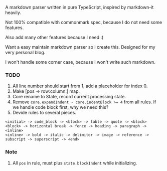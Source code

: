 A markdown parser written in pure TypeScript, inspired by markdown-it heavily.

Not 100% compatible with commonmark spec, because I do not need some features.

Also add many other features because I need :)

Want a easy maintain markdown parser so I create this. Designed for my very personal blog.

I won't handle some corner case, because I won't write such markdown.

### TODO

1. All line number should start from 1, add a placeholder for index 0.
2. Make [pos => row:column:] map.
3. Core rename to State, record current processing state.
4. Remove `core.expandIndent - core.indentBlock >= 4` from all rules. If we handle code block first, why we need this?
5. Devide rules to several pieces.

```
<initial> -> code_block -> <block> -> table -> quote -> <block>
<block> -> horizontal break -> fence -> heading -> paragraph -> <inline>
<inline> -> bold -> italic -> delimiter -> image -> reference -> subscript -> superscript -> <end>
```

### Note

1. All `pos` in rule, must plus `state.blockIndent` while initializing.